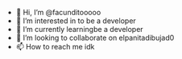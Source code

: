 - 👋 Hi, I’m @facunditooooo
- 👀 I’m interested in to be a developer
- 🌱 I’m currently learningbe a developer
- 💞️ I’m looking to collaborate on elpanitadibujad0
- 📫 How to reach me idk

<!---
facunditooooo/facunditooooo is a ✨ special ✨ repository because its `README.md` (this file) appears on your GitHub profile.
You can click the Preview link to take a look at your changes.
--->

